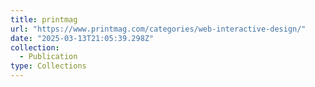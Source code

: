 ```yaml
---
title: printmag
url: "https://www.printmag.com/categories/web-interactive-design/"
date: "2025-03-13T21:05:39.298Z"
collection:
  - Publication
type: Collections
---
```

